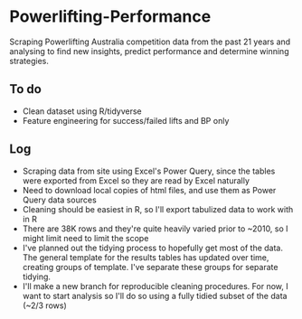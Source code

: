 # Powerlifting-Performance
Scraping Powerlifting Australia competition data from the past 21 years and analysing to find new insights, predict performance and determine winning strategies.

## To do
- Clean dataset using R/tidyverse
- Feature engineering for success/failed lifts and BP only

## Log
- Scraping data from site using Excel's Power Query, since the tables were exported from Excel so they are read by Excel naturally
- Need to download local copies of html files, and use them as Power Query data sources
- Cleaning should be easiest in R, so I'll export tabulized data to work with in R
- There are 38K rows and they're quite heavily varied prior to ~2010, so I might limit need to limit the scope
- I've planned out the tidying process to hopefully get most of the data. The general template for the results tables has updated over time, creating groups of template. I've separate these groups for separate tidying.
- I'll make a new branch for reproducible cleaning procedures. For now, I want to start analysis so I'll do so using a fully tidied subset of the data (~2/3 rows)